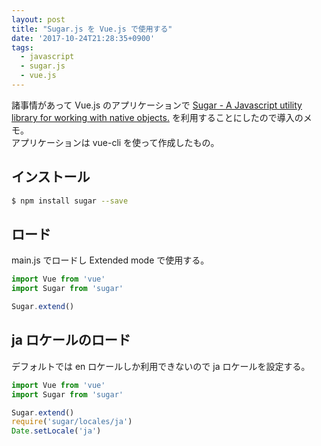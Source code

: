 ```yaml
---
layout: post
title: "Sugar.js を Vue.js で使用する"
date: '2017-10-24T21:28:35+0900'
tags:
  - javascript
  - sugar.js
  - vue.js
---
```


諸事情があって Vue.js のアプリケーションで [Sugar \- A Javascript utility library for working with native objects\.](https://sugarjs.com/) を利用することにしたので導入のメモ。  
アプリケーションは vue-cli を使って作成したもの。

## インストール

```sh
$ npm install sugar --save
```

## ロード

main.js でロードし Extended mode で使用する。

```js
import Vue from 'vue'
import Sugar from 'sugar'

Sugar.extend()
```

## ja ロケールのロード

デフォルトでは en ロケールしか利用できないので ja ロケールを設定する。

```js
import Vue from 'vue'
import Sugar from 'sugar'

Sugar.extend()
require('sugar/locales/ja')
Date.setLocale('ja')
```
